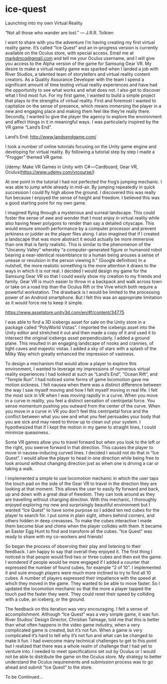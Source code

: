 # ice-quest

Launching into my own Virtual Reality

“Not all those who wander are lost.”
― J.R.R. Tolkien

I want to share with you the adventure I’m having creating my first virtual reality game. It’s called “Ice Quest” and an in-progress version is currently available on the Oculus store, with special access. Email me at markdmcq@gmail.com and tell me your Oculus username, and I will give you access to the Alpha version of the game for Samsung Gear VR.
My desire to make a virtual reality game was sparked when I landed a job with River Studios, a talented team of storytellers and virtual reality content creators. As a Quality Assurance Developer with the team I spend a significant amount of time testing virtual reality experiences and have had the opportunity to see what works and what does not. I also get to discover what I find most fun.
For my first game, I wanted to build a simple project that plays to the strengths of virtual reality. First and foremost I wanted to capitalize on the sense of presence, which means immersing the player in a new and engaging place and making them feel like they’re really there. Secondly, I wanted to give the player the agency to explore the environment and affect things in it in meaningful ways. I was particularly inspired by the VR game “Land’s End”.  

Land’s End:  http://www.landsendgame.com/

I took a number of online tutorials focusing on the Unity game engine and developing for virtual reality. By following a tutorial step by step I made a “Frogger” themed VR game.
  
Udemy: Make VR Games in Unity with C# — Cardboard, Gear VR, Oculus(https://www.udemy.com/vrcourse/)

At one point in the tutorial I had not perfected the frog’s jumping mechanic. I was able to jump while already in mid-air. By jumping repeatedly in quick succession I could fly high above the ground. I discovered this was really fun because I enjoyed the sense of height and freedom. I believed this was a good starting point for my own game.

I imagined flying through a mysterious and surreal landscape. This could foster the sense of awe and wonder that I most enjoy in virtual reality while also having fewer polygons to render than say a detailed cityscape. This would ensure smooth performance by a computer processor and prevent jerkiness or judder as the player flies along. I also imagined that if I created a landscape that was more abstract it would actually be more immersive than one that is fairly realistic. This is similar to the phenomenon of the “Uncanny Valley” whereby “a computer-generated figure or humanoid robot bearing a near-identical resemblance to a human being arouses a sense of unease or revulsion in the person viewing it.” (Google definition) In a nutshell, the more realistic something is the more attention it draws to the ways in which it is not real.
I decided I would design my game for the Samsung Gear VR so that I could easily show my creation to my friends and family. Gear VR is much easier to throw in a backpack and walk across town or take on a road trip than the Oculus Rift or the Vive which both require a powerful workstation. The drawback is I would be limited to the processing power of an Android smartphone. But I felt this was an appropriate limitation as it would force me to keep it simple.

https://www.assetstore.unity3d.com/en/#!/content/34775

I was able to find a 3D icebergs asset for sale on the Unity store in a package called “PolyWorld Vistas”. I imported the icebergs asset into the Unity editor and stretched it out and then made a copy of it and used it to intersect the original icebergs asset perpendicularly. I added a ground plane. This resulted in an engaging landscape of nooks and crannies, of tight caves and majestic vistas. I added a sky of stars with a splash of the Milky Way which greatly enhanced the impression of vastness.

To design a mechanism that would allow a player to explore this environment, I wanted to leverage my impressions of numerous virtual reality experiences I had looked at such as “Land’s End”, “Ocean Rift”, and “Temple Run”. I had noticed some forms of game locomotion gave me motion sickness. I felt nausea when there was a distinct difference between the way I saw myself moving and how I felt myself moving in real life. I felt the most sick in VR when I was moving rapidly in a curve. When you move in a curve in reality, you feel a distinct sensation of centripetal force. You sense momentum pushing you outward from the center of the curve. When you move in a curve in VR you don’t feel this centripetal force and the conflict between what you see and what you feel persuades your body that you are sick and may need to throw up to clean out your system. I hypothesized that if I kept the motion in my game to straight lines, I could minimize queasiness.

Some VR games allow you to travel forward but when you look to the left or the right, you swerve forward in that direction. This causes the player to move in nausea-inducing curved lines. I decided I would not do that in “Ice Quest”. I would allow the player to head in one direction while being free to look around without changing direction just as when one is driving a car or taking a walk.

I implemented a simple to use locomotion mechanic in which the user taps the touch pad on the side of the Gear VR to travel in the direction they are looking at that moment. This allows the user to easily fly forward and back, up and down with a great deal of freedom. They can look around as they are travelling without changing direction. With this mechanic, I thoroughly enjoyed exploring my new and surprisingly beautiful environment but I wanted “Ice Quest” to have some purpose so I added ten red cubes for the player to search for. I put some in plain sight, others behind corners, and others hidden in deep crevasses. To make the cubes interactive I made them become blue and chime when the player collides with them. It became an Easter Egg Hunt to find and transform all the cubes. “Ice Quest” was ready to share with my co-workers and friends!

So began the process of observing their play and listening to their feedback. I am happy to say that overall they enjoyed it. The first thing I noticed is that people would find two or three cubes and then exit the game. I wondered if people would be more engaged if I added a counter that expressed the number of found cubes, for example “2 of 10”. I implemented it and sure enough players were much more inclined to try to find all 10 cubes. A number of players expressed their impatience with the speed at which they moved in the game. They wanted to be able to move faster. So I updated the locomotion mechanic so that the more a player tapped the touch pad the faster they went. They could reset their speed by colliding with a cube, an iceberg, or the ground.

The feedback on this iteration was very encouraging. I felt a sense of accomplishment.
Although “Ice Quest” was a very simple game, it was fun. River Studios’ Design Director, Christian Talmage, told me that this is better than what often happens in the video game industry, when a very complicated game is created, but it’s not fun. When a game is very complicated it’s hard to tell why it’s not fun and what can be changed to make it fun.
I had overcome many technical challenges to get to this point but I realized that there was a whole realm of challenge that I had yet to venture into. I needed to meet specifications set out by Oculus or I would not be able to distribute the game on the Oculus store. My strategy to better understand the Oculus requirements and submission process was to go ahead and submit “Ice Quest” to the store.

To be Continued…
